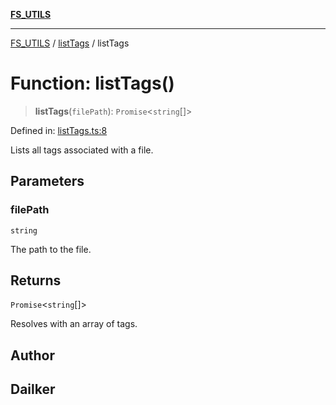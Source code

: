 [**FS_UTILS**](../../README.md)

***

[FS_UTILS](../../README.md) / [listTags](../README.md) / listTags

# Function: listTags()

> **listTags**(`filePath`): `Promise`\<`string`[]\>

Defined in: [listTags.ts:8](https://github.com/dailker/everyutil-js/blob/7799f3f003cb23f425be3f1c83c38483e2648188/src/fs/listTags.ts#L8)

Lists all tags associated with a file.

## Parameters

### filePath

`string`

The path to the file.

## Returns

`Promise`\<`string`[]\>

Resolves with an array of tags.

## Author

## Dailker
